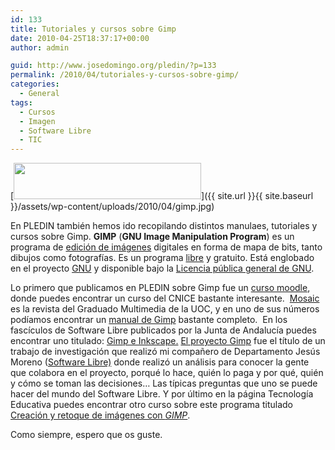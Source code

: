 ```yaml
---
id: 133
title: Tutoriales y cursos sobre Gimp
date: 2010-04-25T18:37:17+00:00
author: admin

guid: http://www.josedomingo.org/pledin/?p=133
permalink: /2010/04/tutoriales-y-cursos-sobre-gimp/
categories:
  - General
tags:
  - Cursos
  - Imagen
  - Software Libre
  - TIC
---
```

[<img class="aligncenter size-medium wp-image-134" title="gimp" src="{{ site.url }}{{ site.baseurl }}/assets/wp-content/uploads/2010/04/gimp-300x58.jpg" alt="" width="300" height="58" srcset="https://www.josedomingo.org/pledin/wp-content/uploads/2010/04/gimp-300x58.jpg 300w, https://www.josedomingo.org/pledin/wp-content/uploads/2010/04/gimp.jpg 330w" sizes="(max-width: 300px) 100vw, 300px" />]({{ site.url }}{{ site.baseurl }}/assets/wp-content/uploads/2010/04/gimp.jpg)

En PLEDIN también hemos ido recopilando distintos manulaes, tutoriales y cursos sobre Gimp. **GIMP** (**GNU Image Manipulation Program**) es un programa de [edición de imágenes](http://es.wikipedia.org/wiki/Edici%C3%B3n_de_im%C3%A1genes "Edición de imágenes") digitales en forma de mapa de bits, tanto dibujos como fotografías. Es un programa [libre](http://es.wikipedia.org/wiki/Software_libre "Software libre") y gratuito. Está englobado en el proyecto [GNU](http://es.wikipedia.org/wiki/GNU "GNU") y disponible bajo la [Licencia pública general de GNU](http://es.wikipedia.org/wiki/Licencia_p%C3%BAblica_general_de_GNU "Licencia pública general de GNU").

Lo primero que publicamos en PLEDIN sobre Gimp fue un [curso moodle](http://www.josedomingo.org/web/course/view.php?id=22), donde puedes encontrar un curso del CNICE bastante interesante.  [Mosaic](http://mosaic.uoc.edu/) es la revista del Graduado Multimedia de la UOC, y en uno de sus números podíamos encontrar un [manual de Gimp](http://mosaic.uoc.edu/pdf/manual_introduccion_gimp.pdf) bastante completo.  En los fascículos de Software Libre publicados por la Junta de Andalucía puedes encontrar uno titulado: [Gimp e Inkscape.](http://www.guadalinex.org/mas-programas/descargas/documentos-de-guadalinex/fasciculos/4-Gimp_e_Inkscape.pdf) [El proyecto Gimp](http://www.josedomingo.org/web/file.php/1/GIMP.pdf) fue el título de un trabajo de investigación que realizó mi compañero de Departamento Jesús Moreno ([Software Libre)](http://sw-libre.blogspot.com/) donde realizó un análisis para conocer la gente que colabora en el proyecto, porqué lo hace, quién lo paga y por qué, quién y cómo se toman las decisiones&#8230; Las típicas preguntas que uno se puede hacer del mundo del Software Libre. Y por último en la página Tecnología Educativa puedes encontrar otro curso sobre este programa titulado <a href="http://tecnologiaedu.uma.es/materiales/gimp/" target="_blank">Creación y retoque de imágenes con <em>GIMP</em></a>.

Como siempre, espero que os guste.

<!-- AddThis Advanced Settings generic via filter on the_content -->

<!-- AddThis Share Buttons generic via filter on the_content -->